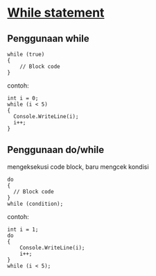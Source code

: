 # <ins>While statement</ins>

## Penggunaan while
```
while (true)
{
    // Block code
}
```
contoh:
```
int i = 0;
while (i < 5) 
{
  Console.WriteLine(i);
  i++;
}
```

## Penggunaan do/while
mengeksekusi code block, baru mengcek kondisi
```
do 
{
  // Block code
}
while (condition);
```
contoh:
```
int i = 1;
do
{
    Console.WriteLine(i);
    i++;
}
while (i < 5);
```
